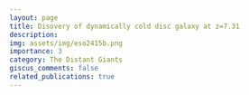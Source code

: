 ```yaml
---
layout: page
title: Disovery of dynamically cold disc galaxy at z=7.31
description: 
img: assets/img/eso2415b.png
importance: 3
category: The Distant Giants
giscus_comments: false
related_publications: true
---
```

